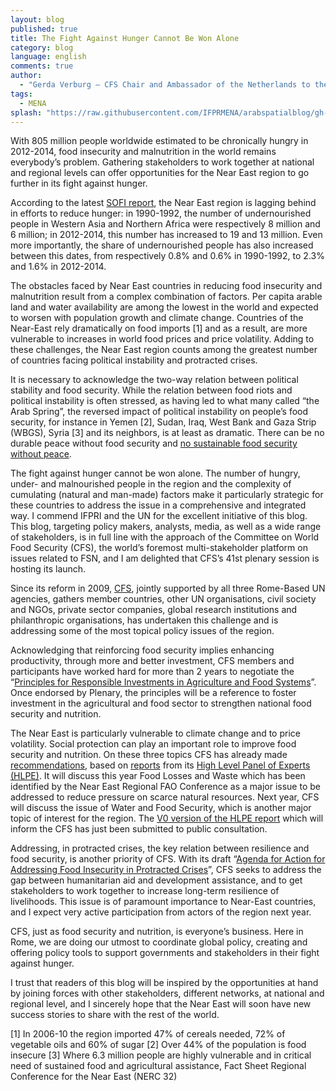 ```yaml
---
layout: blog
published: true
title: The Fight Against Hunger Cannot Be Won Alone
category: blog
language: english
comments: true
author: 
  - "Gerda Verburg — CFS Chair and Ambassador of the Netherlands to the UN’s Rome-based Agencies"
tags: 
  - MENA
splash: "https://raw.githubusercontent.com/IFPRMENA/arabspatialblog/gh-pages/img/blog/Verburg.jpg"
---
```


With 805 million people worldwide estimated to be chronically hungry in 2012-2014, food insecurity and malnutrition in the world remains everybody’s problem. Gathering stakeholders to work together at national and regional levels can offer opportunities for the Near East region to go further in its fight against hunger.

<!-- more -->

According to the latest [SOFI report](http://www.fao.org/3/a-i4030e.pdf), the Near East region is lagging behind in efforts to reduce hunger: in 1990-1992, the number of undernourished people in Western Asia and Northern Africa were respectively 8 million and 6 million; in 2012-2014, this number has increased to 19 and 13 million. Even more importantly, the share of undernourished people has also increased between this dates, from respectively 0.8% and 0.6% in 1990-1992, to 2.3% and 1.6% in 2012-2014.
 
The obstacles faced by Near East countries in reducing food insecurity and malnutrition result from a complex combination of factors. Per capita arable land and water availability are among the lowest in the world and expected to worsen with population growth and climate change. Countries of the Near-East rely dramatically on food imports [1] and as a result, are more vulnerable to increases in world food prices and price volatility. Adding to these challenges, the Near East region counts among the greatest number of countries facing political instability and protracted crises.

It is necessary to acknowledge the two-way relation between political stability and food security. While the relation between food riots and political instability is often stressed, as having led to what many called “the Arab Spring”, the reversed impact of political instability on people’s food security, for instance in Yemen [2], Sudan, Iraq, West Bank and Gaza Strip (WBGS), Syria [3] and its neighbors, is at least as dramatic. There can be no durable peace without food security and [no sustainable food security without peace](http://ucanr.edu/blogs/food2025/blogfiles/14415.pdf).

The fight against hunger cannot be won alone. The number of hungry, under- and malnourished people in the region and the complexity of cumulating (natural and man-made) factors make it particularly strategic for these countries to address the issue in a comprehensive and integrated way. I commend IFPRI and the UN for the excellent initiative of this blog. This blog, targeting policy makers, analysts, media, as well as a wide range of stakeholders, is in full line with the approach of the Committee on World Food Security (CFS), the world’s foremost multi-stakeholder platform on issues related to FSN, and I am delighted that CFS’s 41st plenary session is hosting its launch. 

Since its reform in 2009, [CFS](http://www.fao.org/cfs/cfs-home/en/), jointly supported by all three Rome-Based UN agencies, gathers member countries, other UN organisations, civil society and NGOs, private sector companies, global research institutions and philanthropic organisations, has undertaken this challenge and is addressing some of the most topical policy issues of the region.

Acknowledging that reinforcing food security implies enhancing productivity, through more and better investment, CFS members and participants have worked hard for more than 2 years to negotiate the “[Principles for Responsible Investments in Agriculture and Food Systems](http://www.fao.org/cfs/cfs-home/resaginv/en/)”. Once endorsed by Plenary, the principles will be a reference to foster investment in the agricultural and food sector to strengthen national food security and nutrition.

The Near East is particularly vulnerable to climate change and to price volatility. Social protection can play an important role to improve food security and nutrition. On these three topics CFS has already made [recommendations](http://www.fao.org/cfs/cfs-home/downloads/en/), based on [reports](http://www.fao.org/cfs/cfs-hlpe/reports/en/) from its [High Level Panel of Experts (HLPE)](http://www.fao.org/cfs/cfs-hlpe/en/). It will discuss this year Food Losses and Waste which has been identified by the Near East Regional FAO Conference as a major issue to be addressed to reduce pressure on scarce natural resources. Next year, CFS will discuss the issue of Water and Food Security, which is another major topic of interest for the region. The [V0 version of the HLPE report](http://www.fao.org/cfs/cfs-hlpe/en/) which will inform the CFS has just been submitted to public consultation. 

Addressing, in protracted crises, the key relation between resilience and food security, is another priority of CFS. With its draft “[Agenda for Action for Addressing Food Insecurity in Protracted Crises](http://www.fao.org/cfs/cfs-home/cfs-fipc/en/)”, CFS seeks to address the gap between humanitarian aid and development assistance, and to get stakeholders to work together to increase long-term resilience of livelihoods. This issue is of paramount importance to Near-East countries, and I expect very active participation from actors of the region next year.

CFS, just as food security and nutrition, is everyone’s business. Here in Rome, we are doing our utmost to coordinate global policy, creating and offering policy tools to support governments and stakeholders in their fight against hunger. 

I trust that readers of this blog will be inspired by the opportunities at hand by joining forces with other stakeholders, different networks, at national and regional level, and I sincerely hope that the Near East will soon have new success stories to share with the rest of the world.

[1] In 2006-10 the region imported 47% of cereals needed, 72% of vegetable oils and 60% of sugar
[2] Over 44% of the population is food insecure
[3] Where 6.3 million people are highly vulnerable and in critical need of sustained food and agricultural assistance, Fact Sheet Regional Conference for the Near East (NERC 32)
